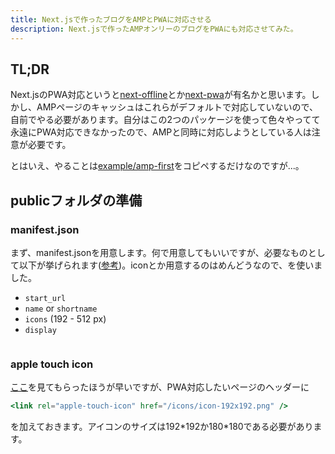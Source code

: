 ```yaml
---
title: Next.jsで作ったブログをAMPとPWAに対応させる
description: Next.jsで作ったAMPオンリーのブログをPWAにも対応させてみた。
---
```


## TL;DR

Next.jsのPWA対応というと[next-offline]()とか[next-pwa]()が有名かと思います。しかし、AMPページのキャッシュはこれらがデフォルトで対応していないので、自前でやる必要があります。自分はこの2つのパッケージを使って色々やってて永遠にPWA対応できなかったので、AMPと同時に対応しようとしている人は注意が必要です。

とはいえ、やることは[example/amp-first]()をコピペするだけなのですが...。

## publicフォルダの準備

### manifest.json

まず、manifest.jsonを用意します。何で用意してもいいですが、必要なものとして以下が挙げられます([参考](https://web.dev/installable-manifest/?utm_source=lighthouse&utm_medium=lr))。iconとか用意するのはめんどうなので、[]()を使いました。

- `start_url`
- `name` or `shortname`
- `icons` (192 - 512 px)
- `display`

```json

```

### apple touch icon

[ここ](https://web.dev/apple-touch-icon/?utm_source=lighthouse&utm_medium=lr)を見てもらったほうが早いですが、PWA対応したいページのヘッダーに

```jsx
<link rel="apple-touch-icon" href="/icons/icon-192x192.png" />
```

を加えておきます。アイコンのサイズは192\*192か180\*180である必要があります。